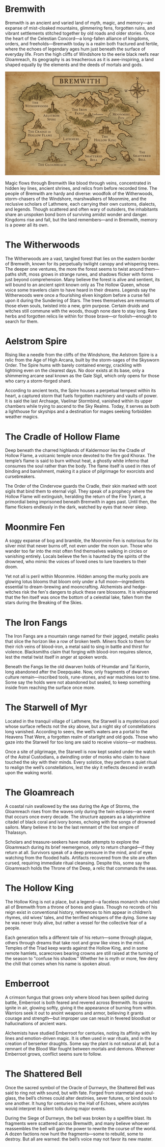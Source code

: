 # Bremwith
Bremwith is an ancient and varied land of myth, magic, and memory—an expanse of mist-cloaked mountains, glimmering fens, forgotten ruins, and vibrant settlements stitched together by old roads and older stories. Once the heart of the Celestian Concord—a long-fallen alliance of kingdoms, orders, and freeholds—Bremwith today is a realm both fractured and fertile, where the echoes of legendary ages hum just beneath the surface of everyday life. From the high cliffs of Windshore to the eerie black reefs near Gloamreach, its geography is as treacherous as it is awe-inspiring, a land shaped equally by the elements and the deeds of mortals and gods.

![](example_img.png)

Magic flows through Bremwith like blood through veins, concentrated in hidden ley lines, ancient shrines, and relics from before recorded time. The people of Bremwith are hardy and diverse: woodfolk of the Witherwoods, storm-chasers of the Windshore, marshwalkers of Moonmire, and the reclusive scholars of Lathmere, each carrying their own customs, dialects, and legends. Though scattered and often wary of outsiders, the inhabitants share an unspoken bond born of surviving amidst wonder and danger. Kingdoms rise and fall, but the land remembers—and in Bremwith, memory is a power all its own.

# The Witherwoods
The Witherwoods are a vast, tangled forest that lies on the eastern border of Bremwith, known for its perpetually twilight canopy and whispering trees. The deeper one ventures, the more the forest seems to twist around them—paths shift, moss grows in strange runes, and shadows flicker with forms just beyond comprehension. Many believe the forest is alive and sentient, its will bound to an ancient spirit known only as The Hollow Queen, whose voice some travelers claim to have heard in their dreams.
Legends say the Witherwoods were once a flourishing elven kingdom before a curse fell upon it during the Sundering of Stars. The trees themselves are remnants of those elven souls, twisted into a new, grim purpose. Certain druids and witches still commune with the woods, though none dare to stay long. Rare herbs and forgotten relics lie within for those brave—or foolish—enough to search for them.

# Aelstrom Spire
Rising like a needle from the cliffs of the Windshore, the Aelstrom Spire is a relic from the Age of High Arcana, built by the storm-sages of the Skysworn Order. The Spire hums with barely contained energy, crackling with lightning even on the clearest days. No door exists at its base, only a shimmering arcane seal known as the Gale Sigil, which only opens for those who carry a storm-forged shard.

According to ancient texts, the Spire houses a perpetual tempest within its heart, a captured storm that fuels forgotten machinery and vaults of power. It is said the last Archsage, Vaelinar Stormbind, vanished within its upper chambers while trying to ascend to the Sky Realms. Today, it serves as both a lighthouse for skyships and a destination for mages seeking forbidden weather magics.

# The Cradle of Hollow Flame
Deep beneath the charred highlands of Kaldermoor lies the Cradle of Hollow Flame, a volcanic temple once devoted to the fire god Khorax. The temple’s flame is said to burn without heat, a ghostly white inferno that consumes the soul rather than the body. The flame itself is used in rites of binding and banishment, making it a place of pilgrimage for exorcists and cursebreakers.

The Order of the Cindervow guards the Cradle, their skin marked with soot sigils that bind them to eternal vigil. They speak of a prophecy where the Hollow Flame will extinguish, heralding the return of the Fire Tyrant, a primordial being imprisoned beneath Bremwith in ages past. Until then, the flame flickers endlessly in the dark, watched by eyes that never sleep.

# Moonmire Fen
A soggy expanse of bog and bramble, the Moonmire Fen is notorious for its silver mist that never burns off, not even under the noon sun. Those who wander too far into the mist often find themselves walking in circles or vanishing entirely. Locals believe the fen is haunted by the spirits of the drowned, who mimic the voices of loved ones to lure travelers to their doom.

Yet not all is peril within Moonmire. Hidden among the murky pools are glowing lotus blooms that bloom only under a full moon—ingredients essential to dream-brewing and mooncrafting. Alchemists and hedge-witches risk the fen's dangers to pluck these rare blossoms. It is whispered that the fen itself was once the bottom of a celestial lake, fallen from the stars during the Breaking of the Skies.

# The Iron Fangs
The Iron Fangs are a mountain range named for their jagged, metallic peaks that slice the horizon like a row of broken teeth. Miners flock to them for their rich veins of blood-iron, a metal said to sing in battle and thirst for violence. Blacksmiths claim that forging with blood-iron requires silence, lest the metal twist itself in anger at spoken words.

Beneath the Fangs lie the old dwarven holds of Hrumdar and Tal Korrin, long abandoned after the Deepquake. Now, only fragments of dwarven culture remain—inscribed tools, rune-stones, and war machines lost to time. Some say the holds were not abandoned but sealed, to keep something inside from reaching the surface once more.

# The Starwell of Myr
Located in the tranquil village of Lathmere, the Starwell is a mysterious pool whose surface reflects not the sky above, but a night sky of constellations long vanished. According to seers, the well’s waters are a portal to the Heavens That Were, a forgotten realm of starlight and old gods. Those who gaze into the Starwell for too long are said to receive visions—or madness.

Once a site of pilgrimage, the Starwell is now kept sealed under the watch of the Astral Custodians, a dwindling order of monks who claim to have touched the sky with their minds. Every solstice, they perform a quiet ritual to realign the well’s constellations, lest the sky it reflects descend in wrath upon the waking world.

# The Gloamreach
A coastal ruin swallowed by the sea during the Age of Storms, the Gloamreach rises from the waves only during the twin eclipses—an event that occurs once every decade. The structure appears as a labyrinthine citadel of black coral and ivory bones, echoing with the songs of drowned sailors. Many believe it to be the last remnant of the lost empire of Thalassyn.

Scholars and treasure-seekers have made attempts to explore the Gloamreach during its brief reemergence, only to return changed—if they return at all. Survivors speak of a deep pressure in the mind, and of eyes watching from the flooded halls. Artifacts recovered from the site are often cursed, requiring immediate ritual cleansing. Despite this, some say the Gloamreach holds the Throne of the Deep, a relic that commands the seas.

# The Hollow King
The Hollow King is not a place, but a legend—a faceless monarch who ruled all of Bremwith from a throne of bones and glass. Though no records of his reign exist in conventional history, references to him appear in children’s rhymes, old wives’ tales, and the terrified whispers of the dying. Some say he was never truly alive, but rather a vessel for the collective fear of a people.

Each generation tells a different tale of his return—some through plague, others through dreams that take root and grow like vines in the mind. Temples of the Triad keep wards against the Hollow King, and in some remote hamlets, scarecrows bearing crowns are still raised at the turning of the season to "confuse his shadow." Whether he is myth or more, few deny the chill that comes when his name is spoken aloud.

# Emberroot
A crimson fungus that grows only where blood has been spilled during battle, Emberroot is both feared and revered across Bremwith. Its spores ignite in air, glowing softly, giving it the appearance of burning from within. Warriors seek it out to anoint weapons and armor, believing it grants courage and strength—but improper use can result in fevered bloodlust or hallucinations of ancient wars.

Alchemists have studied Emberroot for centuries, noting its affinity with ley lines and emotion-driven magic. It is often used in war rituals, and in the creation of berserker draughts. Some say the plant is not natural at all, but a remnant of the Blood War fought between mortals and demons. Wherever Emberroot grows, conflict seems sure to follow.

# The Shattered Bell
Once the sacred symbol of the Oracle of Durnwyn, the Shattered Bell was said to ring not with sound, but with fate. Forged from starmetal and soul-glass, the bell’s chimes could alter destinies, sever futures, or bind souls to one another. It hung for centuries in the Hall of Echoes, where acolytes would interpret its silent tolls during major events.

During the Siege of Durnwyn, the bell was broken by a spellfire blast. Its fragments were scattered across Bremwith, and many believe whoever reassembles the bell will gain the power to rewrite the course of the world. A dozen factions now hunt the fragments—some to rebuild, some to destroy. But all are warned: the bell’s voice may not favor its new master.
